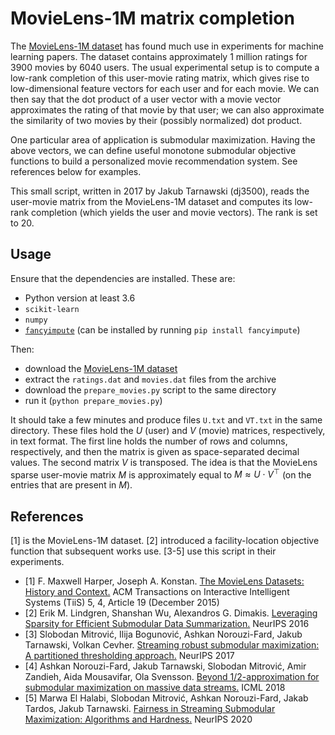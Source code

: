 # MovieLens-1M matrix completion

The [MovieLens-1M dataset](https://grouplens.org/datasets/movielens/1m/) has found much use in experiments for machine learning papers.
The dataset contains approximately 1 million ratings for 3900 movies by 6040 users.
The usual experimental setup is to compute a low-rank completion of this user-movie rating matrix, which gives rise to low-dimensional feature vectors for each user and for each movie.
We can then say that the dot product of a user vector with a movie vector approximates the rating of that movie by that user; we can also approximate the similarity of two movies by their (possibly normalized) dot product.

One particular area of application is submodular maximization.
Having the above vectors, we can define useful monotone submodular objective functions
to build a personalized movie recommendation system.
See references below for examples.

This small script, written in 2017 by Jakub Tarnawski (dj3500), reads the user-movie matrix from the MovieLens-1M dataset and computes its low-rank completion (which yields the user and movie vectors).
The rank is set to 20.

## Usage

Ensure that the dependencies are installed. These are:
* Python version at least 3.6
* `scikit-learn`
* `numpy`
* [`fancyimpute`](https://github.com/iskandr/fancyimpute) (can be installed by running `pip install fancyimpute`)

Then:
* download the [MovieLens-1M dataset](https://grouplens.org/datasets/movielens/1m/)
* extract the `ratings.dat` and `movies.dat` files from the archive
* download the `prepare_movies.py` script to the same directory
* run it (`python prepare_movies.py`)

It should take a few minutes and produce files `U.txt` and `VT.txt` in the same directory. These files hold the $U$ (user) and $V$ (movie) matrices, respectively, in text format. The first line holds the number of rows and columns, respectively, and then the matrix is given as space-separated decimal values. The second matrix $V$ is transposed.
The idea is that the MovieLens sparse user-movie matrix $M$ is approximately equal to $M \approx U \cdot V^\top$ (on the entries that are present in $M$).

## References

[1] is the MovieLens-1M dataset.
[2] introduced a facility-location objective function that subsequent works use.
[3-5] use this script in their experiments.

* [1] F. Maxwell Harper, Joseph A. Konstan. [The MovieLens Datasets: History and Context.](http://dx.doi.org/10.1145/2827872) ACM Transactions on Interactive Intelligent Systems (TiiS) 5, 4, Article 19 (December 2015)
* [2] Erik M. Lindgren, Shanshan Wu, Alexandros G. Dimakis. [Leveraging Sparsity for Efficient Submodular Data Summarization.](https://arxiv.org/pdf/1703.02690.pdf) NeurIPS 2016
* [3] Slobodan Mitrović, Ilija Bogunović, Ashkan Norouzi-Fard, Jakub Tarnawski, Volkan Cevher. [Streaming robust submodular maximization: A partitioned thresholding approach.](https://arxiv.org/pdf/1711.02598.pdf) NeurIPS 2017
* [4] Ashkan Norouzi-Fard, Jakub Tarnawski, Slobodan Mitrović, Amir Zandieh, Aida Mousavifar, Ola Svensson. [Beyond 1/2-approximation for submodular maximization on massive data streams.](https://arxiv.org/pdf/1808.01842.pdf) ICML 2018
* [5] Marwa El Halabi, Slobodan Mitrović, Ashkan Norouzi-Fard, Jakab Tardos, Jakub Tarnawski. [Fairness in Streaming Submodular Maximization: Algorithms and Hardness.](https://arxiv.org/pdf/2010.07431) NeurIPS 2020
